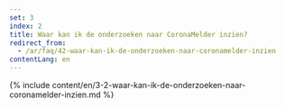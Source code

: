 ```yaml
---
set: 3
index: 2
title: Waar kan ik de onderzoeken naar CoronaMelder inzien?
redirect_from: 
  - /ar/faq/42-waar-kan-ik-de-onderzoeken-naar-coronamelder-inzien
contentLang: en
---
```

{% include content/en/3-2-waar-kan-ik-de-onderzoeken-naar-coronamelder-inzien.md %}
